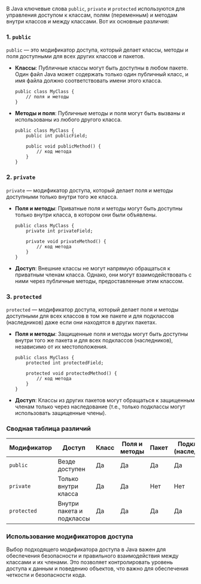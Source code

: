 В Java ключевые слова `public`, `private` и `protected` используются для управления доступом к классам, полям (переменным) и методам внутри классов и между классами. Вот их основные различия:

### 1. `public`

`public` — это модификатор доступа, который делает классы, методы и поля доступными для всех других классов и пакетов.

- **Классы**: Публичные классы могут быть доступны в любом пакете. Один файл Java может содержать только один публичный класс, и имя файла должно соответствовать имени этого класса.

  ```
  public class MyClass {
      // поля и методы
  }
  ```

- **Методы и поля**: Публичные методы и поля могут быть вызваны и использованы из любого другого класса.

  ```
  public class MyClass {
      public int publicField;
      
      public void publicMethod() {
          // код метода
      }
  }
  ```

### 2. `private`

`private` — модификатор доступа, который делает поля и методы доступными только внутри того же класса.

- **Поля и методы**: Приватные поля и методы могут быть доступны только внутри класса, в котором они были объявлены.

  ```
  public class MyClass {
      private int privateField;
      
      private void privateMethod() {
          // код метода
      }
  }
  ```

- **Доступ**: Внешние классы не могут напрямую обращаться к приватным членам класса. Однако, они могут взаимодействовать с ними через публичные методы, предоставленные этим классом.

### 3. `protected`

`protected` — модификатор доступа, который делает поля и методы доступными для всех классов в том же пакете и для подклассов (наследников) даже если они находятся в других пакетах.

- **Поля и методы**: Защищенные поля и методы могут быть доступны внутри того же пакета и для всех подклассов (наследников), независимо от их местоположения.

  ```
  public class MyClass {
      protected int protectedField;
      
      protected void protectedMethod() {
          // код метода
      }
  }
  ```

- **Доступ**: Классы из других пакетов могут обращаться к защищенным членам только через наследование (т.е., только подклассы могут использовать защищенные члены).

### Сводная таблица различий

| Модификатор | Доступ                   | Класс | Поля и методы | Пакет | Подкласс (наследник) | Внешний класс |
|-------------|--------------------------|-------|----------------|-------|----------------------|---------------|
| `public`    | Везде доступен           | Да    | Да             | Да    | Да                   | Да            |
| `private`   | Только внутри класса     | Да    | Да             | Нет   | Нет                  | Нет           |
| `protected` | Внутри пакета и подклассы| Да    | Да             | Да    | Да                   | Нет           |

### Использование модификаторов доступа

Выбор подходящего модификатора доступа в Java важен для обеспечения безопасности и правильного взаимодействия между классами и их членами. Это позволяет контролировать уровень доступа к данным и поведению объектов, что важно для обеспечения четкости и безопасности кода.